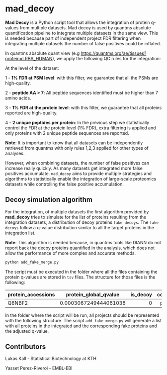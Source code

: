 # mad_decoy

**Mad Decoy** is a Python script tool that allows the integration of protein q-values from multiple datasets. Mad decoy is used by quantms absolute quantification pipeline to integrate multiple datasets in the same view. This is needed because part of independent project FDR filtering when integrating multiple datasets the number of false positives could be inflated. 

In quantms absolute quant view (e.g https://quantms.org/ae/tissues?protein=LRBA_HUMAN), we apply the following QC rules for the integration: 

At the level of the dataset:
  
  1 - **1% FDR at PSM level**: with this filter, we guarantee that all the PSMs are high-quality.
  
  2 - **peptide AA > 7**: All peptide sequences identified must be higher than 7 amino acids.
  
  3 - **1% FDR at the protein level**: with this filter, we guarantee that all proteins reported are high-quality.
  
  4 - **2 unique peptides per protein**: In the previous step we statistically control the FDR at the protein level (1% FDR), extra filtering is applied and only proteins with 2 unique peptide sequences are reported.

**Note**: It is important to know that all datasets can be independently retrieved from quantms with only rules 1,2,3 applied for other types of analyses. 

However, when combining datasets, the number of false positives can increase really quickly. As many datasets get integrated more false positives accumulate. `mad_decoy` aims to provide multiple strategies and algorithms to statistically enable the integration of large-scale proteomics datasets while controlling the false positive accumulation. 

## Decoy simulation algorithm 

For the integration, of multiple datasets the first algorithm provided by **mad_decoy** tries to simulate for the list of proteins resulting from the integration datasets, a distribution of decoy proteins `fake decoys`. The `fake decoys` follow a q-value distribution similar to all the target proteins in the integration list. 

**Note**: This algorithm is needed because, in quantms tools like DIANN do not report back the decoy proteins quantified in the analysis, which does not allow the performance of more complex and accurate methods. 

```python
python add_fake_merge.py
```

The script must be executed in the folder where all the files containing the protein q-values are stored in `tsv` files. The structure for those files is the following: 

| protein_accessions  | protein_global_qvalue  |  is_decoy | condition | dataset_accession |
|---------------------|:----------------------:|----------:|----------:|------------------:|
| Q8NBF2              |  0.0003067249444061038 | 0         | platelets |   PXD000561       |
  
In the folder where the script will be run, all projects should be represented with the following structure. The script `add_fake_merge.py` will generate a list with all proteins in the integrated and the corresponding fake proteins and the adjusted q-value. 

## Contributors

Lukas Kall - Statistical Biotechnology at KTH

Yasset Perez-Riverol - EMBL-EBI 

